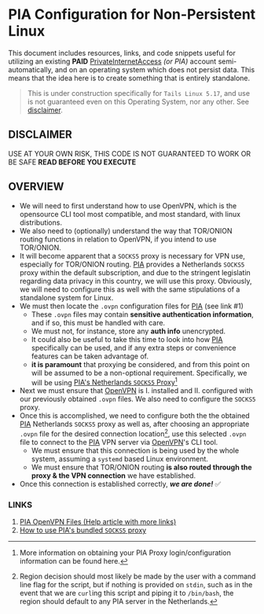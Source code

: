 # PIA Configuration for Non-Persistent Linux

 This document includes resources, links, and code snippets useful for utilizing an existing **PAID**                      [PrivateInternetAccess][PIA]  _(or PIA)_ account semi-automatically, and on an operating system which does not persist    data. This means that the idea here is to create something that is entirely standalone.

 > This is under construction specifically for `Tails Linux 5.17`, and use is not guaranteed even on this Operating        System, nor any other. See [disclaimer](#DISCLAIMER).

 ## DISCLAIMER
 USE AT YOUR OWN RISK,
 THIS CODE IS NOT GUARANTEED TO WORK OR BE SAFE
 **READ BEFORE YOU EXECUTE**

 ## OVERVIEW
 - We will need to first understand how to use OpenVPN, which is the opensource CLI tool most compatible, and most         standard, with linux distributions.
 - We also need to (optionally) understand the way that TOR/ONION routing functions in relation to OpenVPN, if you intend  to use TOR/ONION.
 - It will become apparent that a `SOCKS5` proxy is necessary for VPN use, especially for TOR/ONION routing. [PIA][PIA]    provides a Netherlands `SOCKS5` proxy within the default subscription, and due to the stringent legislatin regarding      data privacy in this country, we will use this proxy. Obviously, we will need to configure this as well with the same     stipulations of a standalone system for Linux.
 - We must then locate the `.ovpn` configuration files for [PIA][PIA] (see link #1)
   - These `.ovpn` files may contain **sensitive authentication information**, and if so, this must be handled with care.
   - We must not, for instance, store any **auth info** unencrypted.
   - It could also be useful to take this time to look into how [PIA][PIA] specifically can be used, and if any extra      steps or convenience features can be taken advantage of.
   - **it is paramount** that proxying be considered, and from this point on will be assumed to be a non-optional          requirement. Specifically, we will be using [PIA's Netherlands `SOCKS5` Proxy][PIA_PROXY][^1]
 - Next we must ensure that [OpenVPN][OVPN] is I. installed and II. configured with our previously obtained `.ovpn`      files. We also need to configure the `SOCKS5` proxy.
- Once this is accomplished, we need to configure both the the obtained [PIA][PIA] Netherlands `SOCKS5` proxy as well as, after choosing an appropriate `.ovpn` file for the desired connection location[^2], use this selected `.ovpn` file to connect to the [PIA][PIA] VPN server via [OpenVPN][OVPN]'s CLI tool. 
   - We must ensure that this connection is being used by the whole system, assuming a `systemd` based Linux environment. 
   - We must ensure that TOR/ONION routing **is also routed through the proxy & the VPN connection** we have established. 
- Once this connection is established correctly, ***we are done!*** ✅

###

 ### LINKS
 1. [PIA OpenVPN Files (Help article with more links)][PIA_OVPN]
 2. [How to use PIA's bundled `SOCKS5` proxy][PIA_PROXY]


 [^1]: More information on obtaining your PIA Proxy login/configuration information can be found here.  
 [^2]: Region decision should most likely be made by the user with a command line flag for the script, but if nothing is provided on `stdin`, such as in the event that we are `curl`ing this script and piping it to `/bin/bash`, the region should default to any PIA server in the Netherlands.

 [PIA]: https://privateinternetaccess.com
 [PIA_OVPN]: https://helpdesk.privateinternetaccess.com/kb/articles/where-can-i-find-your-ovpn-files
 [PIA_PROXY]: https://www.vpnuniversity.com/tutorial/pia-socks-proxy
 [OVPN]: https://openvpn.net/